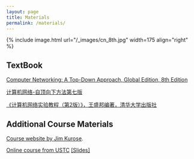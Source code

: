 ```yaml
---
layout: page
title: Materials
permalink: /materials/
---
```


{% include image.html url="/_images/cn_8th.jpg" width=175 align="right" %}

## TextBook

[Computer Networking: A Top-Down Approach, Global Edition, 8th Edition](https://github.com/TimorYang/Computer-Networking-Keith-Ross/blob/main/book/Computer%20Networking_%20A%20Top-Down%20Approach%2C%20Global%20Edition%2C%208th%20Edition.pdf?raw=true)

[计算机网络-自顶向下方法第七版](https://github.com/TimorYang/Computer-Networking-Keith-Ross/blob/main/book/%E8%AE%A1%E7%AE%97%E6%9C%BA%E7%BD%91%E7%BB%9C-%E8%87%AA%E9%A1%B6%E5%90%91%E4%B8%8B%E6%96%B9%E6%B3%95%E7%AC%AC%E4%B8%83%E7%89%88.pdf?raw=true)

[《计算机网络实验教程（第2版）》，王盛邦编著，清华大学出版社](https://lib-sysu.wqxuetang.com/deep/read/pdf?bid=3187090)

## Additional Course Materials

[Course website by Jim Kurose](https://gaia.cs.umass.edu/kurose_ross/index.php).

[Online course from USTC](https://www.bilibili.com/video/BV1JV411t7ow/?share_source=copy_web&vd_source=aa6451f6e14c3ab9b1d86b1c2c7e09ee) [[Slides]](http://staff.ustc.edu.cn/~qzheng/cn.zip)
